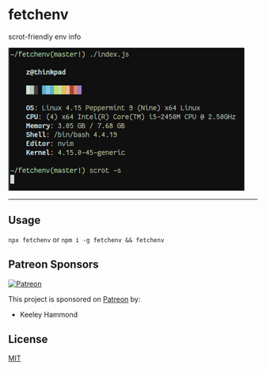 # fetchenv

scrot-friendly env info

![screenshot](/screenshot.png?raw=true)

--------

## Usage

`npx fetchenv` or `npm i -g fetchenv && fetchenv`

## Patreon Sponsors

[![Patreon](https://img.shields.io/badge/patreon-donate-yellow.svg)](https://www.patreon.com/zacanger)

This project is sponsored on [Patreon](https://www.patreon.com/zacanger) by:

* Keeley Hammond

## License

[MIT](./LICENSE.md)
